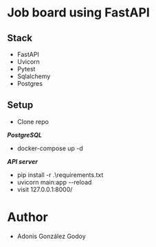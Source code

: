 # Job board using FastAPI

## Stack

- FastAPI
- Uvicorn 
- Pytest
- Sqlalchemy
- Postgres

## Setup

- Clone repo

***PostgreSQL***

- docker-compose up -d

***API server***
- pip install -r .\requirements.txt
- uvicorn main:app --reload
- visit  127.0.0.1:8000/

# Author

- Adonis González Godoy
